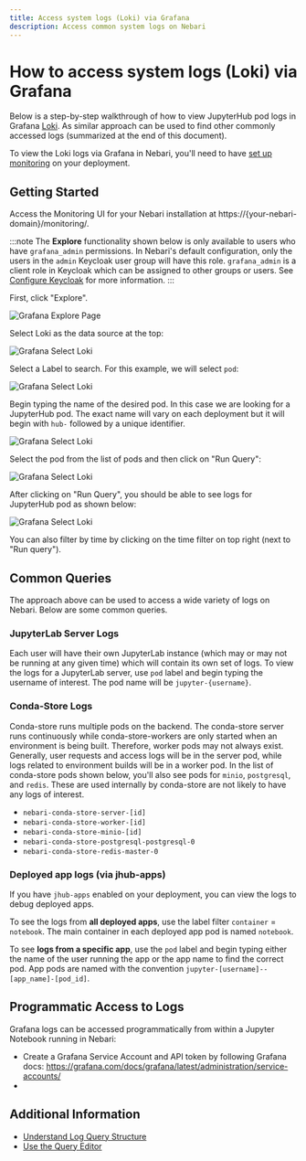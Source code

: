 ```yaml
---
title: Access system logs (Loki) via Grafana
description: Access common system logs on Nebari
---
```


# How to access system logs (Loki) via Grafana

Below is a step-by-step walkthrough of how to view JupyterHub pod logs in Grafana [Loki](https://grafana.com/docs/loki/latest/). As similar approach can be used to find other commonly accessed logs (summarized at the end of this document).

To view the Loki logs via Grafana in Nebari, you'll need to have [set up monitoring](/docs/how-tos/setup-monitoring) on your deployment.

## Getting Started

Access the Monitoring UI for your Nebari installation at https://{your-nebari-domain}/monitoring/.

:::note
The **Explore** functionality shown below is only available to users who have `grafana_admin` permissions. In Nebari's default configuration, only the users in the `admin` Keycloak user group will have this role. `grafana_admin` is a client role in Keycloak which can be assigned to other groups or users. See [Configure Keycloak](/docs/how-tos/configuring-keycloak#in-depth-look-at-roles-and-groups) for more information.
:::

First, click "Explore".

![Grafana Explore Page](/img/how-tos/1_grafana-explore.png)

Select Loki as the data source at the top:

![Grafana Select Loki](/img/how-tos/2_grafana-select-loki.png)

Select a Label to search. For this example, we will select `pod`:

![Grafana Select Loki](/img/how-tos/3_grafana-log-browser-pod.png)

Begin typing the name of the desired pod. In this case we are looking
for a JupyterHub pod. The exact name will vary on each deployment but it will begin with `hub-` followed by a unique identifier.

![Grafana Select Loki](/img/how-tos/4_grafana-log-search-pod.png)

Select the pod from the list of pods and then click on "Run Query":

![Grafana Select Loki](/img/how-tos/5_grafana-log-select-pod.png)

After clicking on "Run Query", you should be able to see logs for JupyterHub pod as shown below:

![Grafana Select Loki](/img/how-tos/6_grafana-view-pod-logs.png)

You can also filter by time by clicking on the time filter on top right (next to "Run query").

## Common Queries

The approach above can be used to access a wide variety of logs on Nebari. Below are some common queries.

### JupyterLab Server Logs

Each user will have their own JupyterLab instance (which may or may not be running at any given time) which will contain its own set of logs. To view the logs for a JupyterLab server, use `pod` label and begin typing the username of interest. The pod name will be `jupyter-{username}`.

### Conda-Store Logs

Conda-store runs multiple pods on the backend. The conda-store server runs continuously while conda-store-workers are only started when an environment is being built. Therefore, worker pods may not always exist. Generally, user requests and access logs will be in the server pod, while logs related to environment builds will be in a worker pod. In the list of conda-store pods shown below, you'll also see pods for `minio`, `postgresql`, and `redis`. These are used internally by conda-store are not likely to have any logs of interest.

- `nebari-conda-store-server-[id]`
- `nebari-conda-store-worker-[id]`
- `nebari-conda-store-minio-[id]`
- `nebari-conda-store-postgresql-postgresql-0`
- `nebari-conda-store-redis-master-0`

### Deployed app logs (via jhub-apps)

If you have `jhub-apps` enabled on your deployment, you can view the logs to debug deployed apps.

To see the logs from **all deployed apps**, use the label filter `container` = `notebook`. The main container in each deployed app pod is named `notebook`.

To see **logs from a specific app**, use the `pod` label and begin typing either the name of the user running the app or the app name to find the correct pod. App pods are named with the convention `jupyter-[username]--[app_name]-[pod_id]`.

## Programmatic Access to Logs

Grafana logs can be accessed programmatically from within a Jupyter Notebook running in Nebari:

- Create a Grafana Service Account and API token by following Grafana docs: https://grafana.com/docs/grafana/latest/administration/service-accounts/
- 

## Additional Information

- [Understand Log Query Structure](https://grafana.com/docs/loki/latest/query/log_queries/)
- [Use the Query Editor](https://grafana.com/docs/grafana/latest/datasources/loki/query-editor/#choose-a-query-editing-mode)
